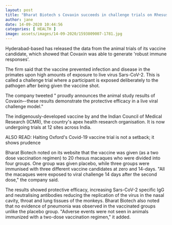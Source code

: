```yaml
---
layout: post
title: "Bharat Biotech s Covaxin succeeds in challenge trials on Rhesus monkeys"
author: jane 
date: 14-09-2020 10:44:56 
categories: [ HEALTH ] 
image: assets/images/14-09-2020/1593809007-1781.jpg
---
```

Hyderabad-based has released the data from the animal trials of its vaccine candidate, which showed that Covaxin was able to generate 'robust immune responses'.

The firm said that the vaccine prevented infection and disease in the primates upon high amounts of exposure to live virus Sars-CoV-2. This is called a challenge trial where a participant is exposed deliberately to the pathogen after being given the vaccine shot.

The company tweeted " proudly announces the animal study results of Covaxin–-these results demonstrate the protective efficacy in a live viral challenge model."

The indigenously-developed vaccine by and the Indian Council of Medical Research (ICMR), the country's apex health research organisation. It is now undergoing trials at 12 sites across India.

ALSO READ: Halting Oxford's Covid-19 vaccine trial is not a setback; it shows prudence

Bharat Biotech noted on its website that the vaccine was given (as a two dose vaccination regimen) to 20 rhesus macaques who were divided into four groups. One group was given placebo, while three groups were immunised with three different vaccine candidates at zero and 14-days. "All the macaques were exposed to viral challenge 14 days after the second dose," the company said.

The results showed protective efficacy, increasing Sars-CoV-2 specific IgG and neutralising antibodies reducing the replication of the virus in the nasal cavity, throat and lung tissues of the monkeys. Bharat Biotech also noted that no evidence of pneumonia was observed in the vaccinated groups unlike the placebo group. "Adverse events were not seen in animals immunized with a two-dose vaccination regimen," it added.